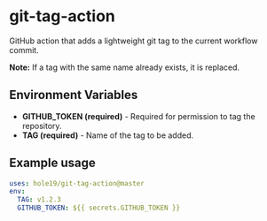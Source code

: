# git-tag-action

GitHub action that adds a lightweight git tag to the current workflow commit.

**Note:** If a tag with the same name already exists, it is replaced.

## Environment Variables

* **GITHUB_TOKEN (required)** - Required for permission to tag the repository.
* **TAG (required)** - Name of the tag to be added.

## Example usage

```yaml
uses: hole19/git-tag-action@master
env:
  TAG: v1.2.3
  GITHUB_TOKEN: ${{ secrets.GITHUB_TOKEN }}
```
